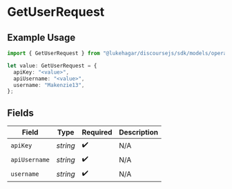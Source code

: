 # GetUserRequest

## Example Usage

```typescript
import { GetUserRequest } from "@lukehagar/discoursejs/sdk/models/operations";

let value: GetUserRequest = {
  apiKey: "<value>",
  apiUsername: "<value>",
  username: "Makenzie13",
};
```

## Fields

| Field              | Type               | Required           | Description        |
| ------------------ | ------------------ | ------------------ | ------------------ |
| `apiKey`           | *string*           | :heavy_check_mark: | N/A                |
| `apiUsername`      | *string*           | :heavy_check_mark: | N/A                |
| `username`         | *string*           | :heavy_check_mark: | N/A                |